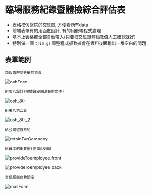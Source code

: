 # 臨場服務紀錄暨體檢綜合評估表

* 表格模仿醫院的交班單, 方便看所有data
* 前端表單有的用函數設計, 有的用後端程式處理
* 基本上表格都全部自動帶入(只要把交班單體檢數值人工確認就好)
* 特別做一個 `trim.gs` 調整程式抓數據會在資料後面跑出一堆空白的問題 


 ## 表單範例
    類似醫院交班單的首頁

![oshForm](oshForm.png)

    附表八設計(根據職安四法範例文件)

![osh_8th](osh_8th.png)

    附表八第二頁

![osh_8th_2](osh_8th_2.png)

    給公司留存用的

![retainForCompany](retainForCompany.png)

    給員工的衛教信(正面&反面)

![provideToemployee_front](provideToemployee_front.png)

![provideToemployee_back](provideToemployee_back.png)

    寄信版面自動設定

![mailForm](mailForm.png)

